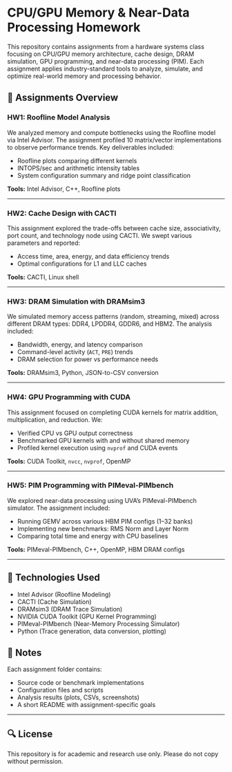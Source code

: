 # CPU/GPU Memory & Near-Data Processing Homework

This repository contains assignments from a hardware systems class focusing on CPU/GPU memory architecture, cache design, DRAM simulation, GPU programming, and near-data processing (PIM). Each assignment applies industry-standard tools to analyze, simulate, and optimize real-world memory and processing behavior.

## 📁 Assignments Overview

### HW1: Roofline Model Analysis
We analyzed memory and compute bottlenecks using the Roofline model via Intel Advisor. The assignment profiled 10 matrix/vector implementations to observe performance trends. Key deliverables included:
- Roofline plots comparing different kernels
- INTOPS/sec and arithmetic intensity tables
- System configuration summary and ridge point classification

**Tools:** Intel Advisor, C++, Roofline plots

---

### HW2: Cache Design with CACTI
This assignment explored the trade-offs between cache size, associativity, port count, and technology node using CACTI. We swept various parameters and reported:
- Access time, area, energy, and data efficiency trends
- Optimal configurations for L1 and LLC caches

**Tools:** CACTI, Linux shell

---

### HW3: DRAM Simulation with DRAMsim3
We simulated memory access patterns (random, streaming, mixed) across different DRAM types: DDR4, LPDDR4, GDDR6, and HBM2. The analysis included:
- Bandwidth, energy, and latency comparison
- Command-level activity (`ACT`, `PRE`) trends
- DRAM selection for power vs performance needs

**Tools:** DRAMsim3, Python, JSON-to-CSV conversion

---

### HW4: GPU Programming with CUDA
This assignment focused on completing CUDA kernels for matrix addition, multiplication, and reduction. We:
- Verified CPU vs GPU output correctness
- Benchmarked GPU kernels with and without shared memory
- Profiled kernel execution using `nvprof` and CUDA events

**Tools:** CUDA Toolkit, `nvcc`, `nvprof`, OpenMP

---

### HW5: PIM Programming with PIMeval-PIMbench
We explored near-data processing using UVA’s PIMeval-PIMbench simulator. The assignment included:
- Running GEMV across various HBM PIM configs (1–32 banks)
- Implementing new benchmarks: RMS Norm and Layer Norm
- Comparing total time and energy with CPU baselines

**Tools:** PIMeval-PIMbench, C++, OpenMP, HBM DRAM configs

---

## 🧰 Technologies Used
- Intel Advisor (Roofline Modeling)
- CACTI (Cache Simulation)
- DRAMsim3 (DRAM Trace Simulation)
- NVIDIA CUDA Toolkit (GPU Kernel Programming)
- PIMeval-PIMbench (Near-Memory Processing Simulator)
- Python (Trace generation, data conversion, plotting)

## 📌 Notes
Each assignment folder contains:
- Source code or benchmark implementations
- Configuration files and scripts
- Analysis results (plots, CSVs, screenshots)
- A short README with assignment-specific goals

---

## 🔍 License
This repository is for academic and research use only. Please do not copy without permission.
